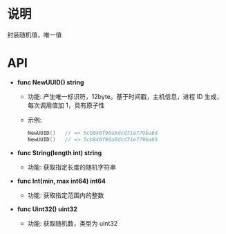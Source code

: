 # 说明

封装随机值，唯一值

# API

- **func NewUUID() string**

  - 功能: 产生唯一标识符，12byte。基于时间戳，主机信息，进程 ID 生成，每次调用值加 1，具有原子性
  - 示例:

    ```go
    NewUUID()   // => 5cb840f90a5dcd71e779ba64
    NewUUID()   // => 5cb840f90a5dcd71e779ba65
    ```

- **func String(length int) string**

  - 功能: 获取指定长度的随机字符串

- **func Int(min, max int64) int64**

  - 功能: 获取指定范围内的整数

- **func Uint32() uint32**
  - 功能: 获取随机数，类型为 uint32

